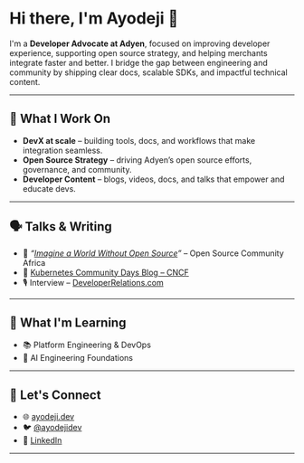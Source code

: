 # Hi there, I'm Ayodeji 👋

I'm a **Developer Advocate at Adyen**, focused on improving developer experience, supporting open source strategy, and helping merchants integrate faster and better. I bridge the gap between engineering and community by shipping clear docs, scalable SDKs, and impactful technical content.

---

## 🔧 What I Work On

- **DevX at scale** – building tools, docs, and workflows that make integration seamless.
- **Open Source Strategy** – driving Adyen’s open source efforts, governance, and community.
- **Developer Content** – blogs, videos, docs, and talks that empower and educate devs.

---

## 🗣️ Talks & Writing

- 🎤 *“[Imagine a World Without Open Source](https://www.youtube.com/watch?v=-ZnzJEB3GGg)”* – Open Source Community Africa
- 📝 [Kubernetes Community Days Blog – CNCF](https://www.cncf.io/blog/2023/04/11/the-longest-running-kubernetes-community-days-is-back/)
- 🎙️ Interview – [DeveloperRelations.com](https://developerrelations.com/origin-stories/ayodeji-ogundare/)

---

## 🧠 What I'm Learning

- 📚 Platform Engineering & DevOps
- 🤖 AI Engineering Foundations

---

## 💬 Let's Connect

- 🌐 [ayodeji.dev](https://ayodeji.dev)
- 🐦 [@ayodejidev](https://x.com/ayodejidev)
- 💼 [LinkedIn](https://linkedin.com/in/ayodej-iogundare)

---
